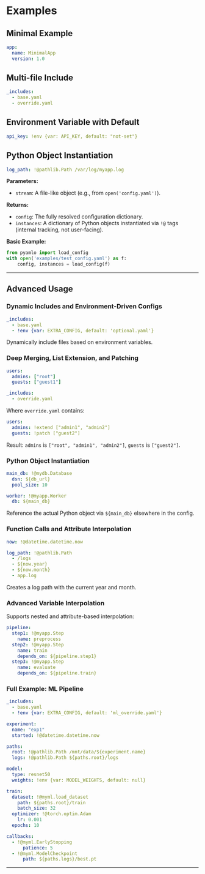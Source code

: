 # Examples

## Minimal Example
```yaml
app:
  name: MinimalApp
  version: 1.0
```

## Multi-file Include
```yaml
_includes:
  - base.yaml
  - override.yaml
```

## Environment Variable with Default
```yaml
api_key: !env {var: API_KEY, default: "not-set"}
```

## Python Object Instantiation
```yaml
log_path: !@pathlib.Path /var/log/myapp.log
```

**Parameters:**
- `stream`: A file-like object (e.g., from `open('config.yaml')`).

**Returns:**
- `config`: The fully resolved configuration dictionary.
- `instances`: A dictionary of Python objects instantiated via `!@` tags (internal tracking, not user-facing).

**Basic Example:**
```python
from pyamlo import load_config
with open('examples/test_config.yaml') as f:
    config, instances = load_config(f)
```

---

## Advanced Usage

### Dynamic Includes and Environment-Driven Configs
```yaml
_includes:
  - base.yaml
  - !env {var: EXTRA_CONFIG, default: 'optional.yaml'}
```
Dynamically include files based on environment variables.

### Deep Merging, List Extension, and Patching
```yaml
users:
  admins: ["root"]
  guests: ["guest1"]

_includes:
  - override.yaml
```
Where `override.yaml` contains:
```yaml
users:
  admins: !extend ["admin1", "admin2"]
  guests: !patch ["guest2"]
```
Result: `admins` is `["root", "admin1", "admin2"]`, `guests` is `["guest2"]`.

### Python Object Instantiation
```yaml
main_db: !@mydb.Database
  dsn: ${db_url}
  pool_size: 10

worker: !@myapp.Worker
  db: ${main_db}
```
Reference the actual Python object via `${main_db}` elsewhere in the config.

### Function Calls and Attribute Interpolation
```yaml
now: !@datetime.datetime.now

log_path: !@pathlib.Path
  - /logs
  - ${now.year}
  - ${now.month}
  - app.log
```
Creates a log path with the current year and month.

### Advanced Variable Interpolation
Supports nested and attribute-based interpolation:
```yaml
pipeline:
  step1: !@myapp.Step
    name: preprocess
  step2: !@myapp.Step
    name: train
    depends_on: ${pipeline.step1}
  step3: !@myapp.Step
    name: evaluate
    depends_on: ${pipeline.train}
```

### Full Example: ML Pipeline
```yaml
_includes:
  - base.yaml
  - !env {var: EXTRA_CONFIG, default: 'ml_override.yaml'}

experiment:
  name: "exp1"
  started: !@datetime.datetime.now

paths:
  root: !@pathlib.Path /mnt/data/${experiment.name}
  logs: !@pathlib.Path ${paths.root}/logs

model:
  type: resnet50
  weights: !env {var: MODEL_WEIGHTS, default: null}

train:
  dataset: !@myml.load_dataset
    path: ${paths.root}/train
    batch_size: 32
  optimizer: !@torch.optim.Adam
    lr: 0.001
  epochs: 10

callbacks:
  - !@myml.EarlyStopping
      patience: 5
  - !@myml.ModelCheckpoint
      path: ${paths.logs}/best.pt
```

---

